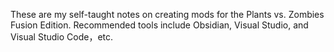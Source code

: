 These are my self-taught notes on creating mods for the Plants vs. Zombies Fusion Edition. Recommended tools include Obsidian, Visual Studio, and Visual Studio Code，etc.
